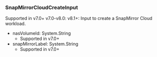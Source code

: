 ### SnapMirrorCloudCreateInput
Supported in v7.0+
  v7.0-v8.0: 
  v8.1+: Input to create a SnapMirror Cloud workload.

- nasVolumeId: System.String
  - Supported in v7.0+
- snapMirrorLabel: System.String
  - Supported in v7.0+
